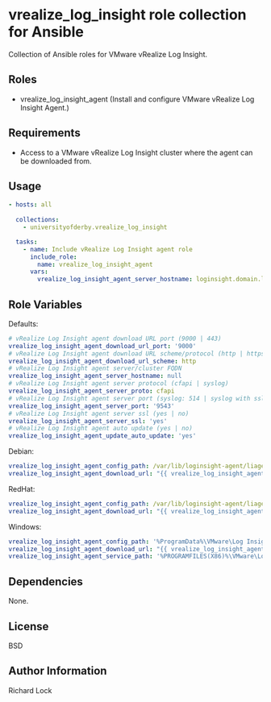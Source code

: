 vrealize_log_insight role collection for Ansible
================================================

Collection of Ansible roles for VMware vRealize Log Insight.

Roles
-----

 - vrealize_log_insight_agent (Install and configure VMware vRealize Log Insight Agent.)

Requirements
------------

- Access to a VMware vRealize Log Insight cluster where the agent can be downloaded from.

Usage
----------------

```yml
- hosts: all
  
  collections:
    - universityofderby.vrealize_log_insight

  tasks:
    - name: Include vRealize Log Insight agent role
      include_role:
        name: vrealize_log_insight_agent
      vars:
        vrealize_log_insight_agent_server_hostname: loginsight.domain.local
```

Role Variables
--------------

Defaults:

```yml
# vRealize Log Insight agent download URL port (9000 | 443)
vrealize_log_insight_agent_download_url_port: '9000'
# vRealize Log Insight agent download URL scheme/protocol (http | https)
vrealize_log_insight_agent_download_url_scheme: http
# vRealize Log Insight agent server/cluster FQDN
vrealize_log_insight_agent_server_hostname: null
# vRealize Log Insight agent server protocol (cfapi | syslog)
vrealize_log_insight_agent_server_proto: cfapi
# vRealize Log Insight agent server port (syslog: 514 | syslog with ssl: 6514 | cfapi: 9000 | cfapi with ssl: 9543)
vrealize_log_insight_agent_server_port: '9543'
# vRealize Log Insight agent server ssl (yes | no)
vrealize_log_insight_agent_server_ssl: 'yes'
# vRealize Log Insight agent auto update (yes | no)
vrealize_log_insight_agent_update_auto_update: 'yes'
```

Debian:

```yml
vrealize_log_insight_agent_config_path: /var/lib/loginsight-agent/liagent.ini
vrealize_log_insight_agent_download_url: "{{ vrealize_log_insight_agent_download_url_scheme }}://{{ vrealize_log_insight_agent_server_hostname }}:{{ vrealize_log_insight_agent_download_url_port }}/api/v1/agent/packages/types/deb"
```

RedHat:

```yml
vrealize_log_insight_agent_config_path: /var/lib/loginsight-agent/liagent.ini
vrealize_log_insight_agent_download_url: "{{ vrealize_log_insight_agent_download_url_scheme }}://{{ vrealize_log_insight_agent_server_hostname }}:{{ vrealize_log_insight_agent_download_url_port }}/api/v1/agent/packages/types/rpm"

```

Windows:

```yml
vrealize_log_insight_agent_config_path: '%ProgramData%\VMware\Log Insight Agent\liagent.ini'
vrealize_log_insight_agent_download_url: "{{ vrealize_log_insight_agent_download_url_scheme }}://{{ vrealize_log_insight_agent_server_hostname }}:{{ vrealize_log_insight_agent_download_url_port }}/api/v1/agent/packages/types/msi"
vrealize_log_insight_agent_service_path: '%PROGRAMFILES(X86)%\VMware\Log Insight Agent\liwinsvc.exe'

```

Dependencies
------------

None.

License
-------

BSD

Author Information
------------------

Richard Lock
